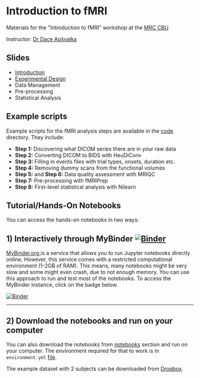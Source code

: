 # Introduction to fMRI
Materials for the "Introduction to fMRI" workshop at the [MRC CBU](https://www.mrc-cbu.cam.ac.uk/) 

Instructor: [Dr Dace Apšvalka](http://dcdace.net)

## Slides

* [Introduction](slides/fMRI_01_Introduction.pdf)
* [Experimental Design](slides/fMRI_02_Experimental-Design.pdf)
* Data Management
* Pre-processing
* Statistical Analysis 

## Example scripts

Example scripts for the fMRI analysis steps are available in the [code](code) directory. They include:

* **Step 1:** Discovering what DICOM series there are in your raw data
* **Step 2:** Converting DICOM to BIDS with HeuDiConv
* **Step 3:** Filling in events files with trial types, onsets, duration etc.
* **Step 4:** Removing dummy scans from the functional volumes
* **Step 5:** and **Step 6:**  Data quality assessment with MRIQC
* **Step 7:** Pre-processing with fMRIPrep
* **Step 8:** First-level statistical analysis with Nilearn 

## Tutorial/Hands-On Notebooks

You can access the hands-on notebooks in two ways:

## 1) Interactively through MyBinder [![Binder](https://mybinder.org/badge_logo.svg)](https://mybinder.org/v2/gh/dcdace/fMRI_training/HEAD)

[MyBinder.org ](https://mybinder.org)  is a service that allows you to run Jupyter notebooks directly online. However, this service comes with a restricted computational environment (1-2GB of RAM). This means, many notebooks might be very slow and some might even crash, due to not enough memory. You can use this approach to run and test most of the notebooks. To access the MyBinder instance, click on the badge below.

[![Binder](https://mybinder.org/badge_logo.svg)](https://mybinder.org/v2/gh/dcdace/fMRI_training/HEAD)

___
## 2) Download the notebooks and run on your computer
You can also download the notebooks from [notebooks](notebooks) section and run on your computer. The environment required for that to work is in `environment.yml` [file](environment.yml). 

The example dataset with 2 subjects can be downloaded from [Dropbox](https://dl.dropboxusercontent.com/s/q030cu844joczm6/FaceRecognition.zip).
